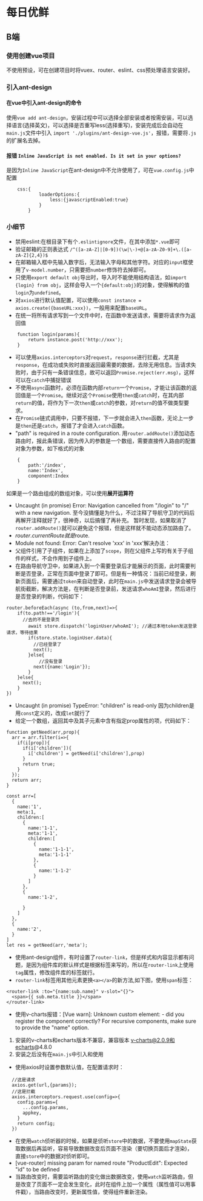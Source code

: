 # 每日优鲜
## B端
### 使用创建vue项目
不使用预设，可在创建项目时将vuex、router、eslint、css预处理语言安装好。

### 引入ant-design
#### 在vue中引入ant-design的命令
使用`vue add ant-design`，安装过程中可以选择全部安装或者按需安装，可以选择语言(选择英文)，可以选择是否重写less(选择重写)，安装完成后会自动在`main.js`文件中引入 `import './plugins/ant-design-vue.js'`，报错，需要将`.js`的扩展名去掉。
#### 报错 `Inline JavaScript is not enabled. Is it set in your options?`
是因为`Inline JavaScript`在ant-design中不允许使用了，可在`vue.config.js`中配置
```
    css:{
            loaderOptions:{
                less:{javascriptEnabled:true}
            }
        }
```

### 小细节
- 禁用eslint:在根目录下有个`.eslintignore`文件，在其中添加`*.vue`即可
- 验证邮箱的正则表达式 `/^([a-zA-Z]|[0-9])(\w|\-)+@[a-zA-Z0-9]+\.([a-zA-Z]{2,4})$`
- 在邮箱输入框中先输入数字后，无法输入字母和其他字符。对应的`input`框使用了`v-model.number`，只需要把`number`修饰符去掉即可。
- 只使用`export default obj`导出时，导入时不能使用结构语法，如`import {login} from obj`，这样会导入一个`{default:obj}`的对象，使得解构的值`login`为`undefined`。
- 对`axios`进行默认值配置，可以使用`const instance = axios.create({baseURL:xxx})`，一般用来配置`baseURL`。
- 在统一将所有请求写到一个文件中时，在函数中发送请求，需要将请求作为返回值
```
    function login(params){
        return instance.post('http://xxx');
    }
```
- 可以使用`axios.interceptors`对`request`，`response`进行拦截，尤其是`response`，在成功或失败时直接返回最需要的数据，去除无用信息。当请求失败时，由于只有一条错误信息，故可以返回`Promise.reject(err.msg)`，这样可以在`catch`中捕捉错误
- 不使用`async`函数时，必须在函数内部`return`一个`Promise`，才能让该函数的返回值是一个`Promise`。继续对这个`Promise`使用`then`或`catch`时，在其内部`return`的值，将作为下一次`then`或`catch`的参数，对`return`的值不做类型要求。
- 在`Promise`链式调用中，只要不报错，下一步就会进入`then`函数，无论上一步是`then`还是`catch`，报错了才会进入`catch`函数。
- "path" is required in a route configuration.
用`router.addRoute()`添加动态路由时，报此条错误，因为传入的参数是一个数组，需要直接传入路由的配置对象为参数，如下格式的对象
```
    {
        path:'/index',
        name:'Index',
        component:Index
    }
```
如果是一个路由组成的数组对象，可以使用**展开运算符**
- Uncaught (in promise) Error: Navigation cancelled from "/login" to "/" with a new navigation.
至今没搞懂是为什么，不过注释了导航守卫的代码后再解开注释就好了，很神奇，以后搞懂了再补充。
暂时发现，如果取消了`router.addRoute()`就可以避免这个报错，但是这样就不能动态添加路由了。
- $router.currentRoute就是$route.
- Module not found: Error: Can't resolve 'xxx' in 'xxx'解决办法：
- 父组件引用了子组件，如果在<style></style>上添加了`scope`，则在父组件上写的有关于子组件的样式，不会作用到子组件上。
- 在路由导航守卫中，如果进入到一个需要登录后才能展示的页面，此时需要判断是否登录，正常在页面中登录了即可。但是有一种情况：当前已经登录，刷新页面后，需要通过`token`来自动登录，此时在`main.js`中发送请求登录会被导航街截断，解决方法是，在判断是否登录前，发送请求`whoAmI`登录，然后进行是否登录的判断，代码如下：
```
router.beforeEach(async (to,from,next)=>{
    if(to.path!=='/login'){
      //去的不是登录页
        await store.dispatch('loginUser/whoAmI'); //通过本地token发送登录请求，等待结果
        if(store.state.loginUser.data){
          //已经登录了
          next();
        }else{
            //没有登录
          next({name:'Login'});
        }
    }else{
      next();
    }
})
```
- Uncaught (in promise) TypeError: "children" is read-only
因为children是用`const`定义的，改成`let`就行了
- 给定一个数组，返回其中及其子元素中含有指定prop属性的项，代码如下：
```
function getNeed(arr,prop){
  arr = arr.filter(i=>{
    if(i[prop]){
      if(i['children']){
        i['children'] = getNeed(i['children'],prop)
      }
      return true;
    }
  });
  return arr;
}

const arr=[
  { 
    name:'1',
    meta:1,
    children:[
      {
        name:'1-1',
        meta:'1-1',
        children:[
          {
            name:'1-1-1',
            meta:'1-1-1'
          },
          {
            name:'1-1-2'
          }
        ]
      },
      {
        name:'1-2',

      }
    ]
  },
  {
    name:'2',
  }
]
let res = getNeed(arr,'meta');
```
- 使用ant-design组件，有时设置了`router-link`，但是样式和内容显示都有问题，是因为组件库的默认样式是根据标签来写的，所以在`router-link`上使用`tag`属性，修改组件库的标签就行。
- `router-link`标签用其他元素更换`<a></a>`的新方法,如下图，使用`span`标签：
```
<router-link :to="{name:sub.name}" v-slot="{}">
  <span>{{ sub.meta.title }}</span>
</router-link>
```
- 使用v-charts报错：[Vue warn]: Unknown custom element: <ve-line> - did you register the component correctly? For recursive components, make sure to provide the "name" option.
1. 安装的v-charts和echarts版本不兼容，兼容版本 v-charts@2.0.9和echarts@4.8.0
2. 安装之后没有在`main.js`中引入和使用
- 使用axios时设置参数默认值，在配置请求时：
```
  //这是请求
  axios.get(url,{params});
  //这是拦截
  axios.interceptors.request.use(config=>{
    config.params={
      ...config.params,
      appkey,
    }
    return config;
  })
```
- 在使用`watch`侦听器的时候，如果是侦听`store`中的数据，不要使用`mapState`获取数据后再监听，容易导致数据改变后页面不渲染（要切换页面后才渲染)，直接`store`中的数据对侦听即可。
- [vue-router] missing param for named route "ProductEdit": Expected "id" to be defined
- 当路由改变时，需要监听路由的变化做出数据改变，使用`watch`监听路由，但是改变了页面不一定会发生变化，此时在组件上加一个属性（属性值可以用事件戳），当路由改变时，更新属性值，使得组件重新渲染。